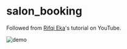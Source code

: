 # salon_booking

Followed from [Rifqi Eka](https://www.youtube.com/@rifqieh/videos)'s tutorial on YouTube.

![demo](/demo.gif)
